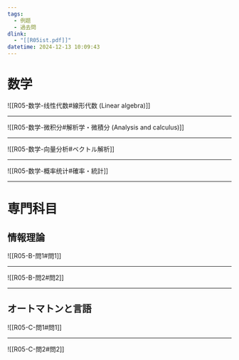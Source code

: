 ```yaml
---
tags:
  - 例题
  - 過去問
dlink:
  - "[[R05ist.pdf]]"
datetime: 2024-12-13 10:09:43
---
```

# 数学 

![[R05-数学-线性代数#線形代数 (Linear algebra)]]

---
![[R05-数学-微积分#解析学・微積分 (Analysis and calculus)]]

---
![[R05-数学-向量分析#ベクトル解析]]

---
![[R05-数学-概率统计#確率・統計]]

---
# 専門科目
## 情報理論

![[R05-B-問1#問1]]

---
![[R05-B-問2#問2]]


---
## オートマトンと言語

![[R05-C-問1#問1]]

---
![[R05-C-問2#問2]]
